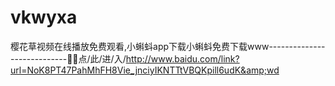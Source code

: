 # vkwyxa
樱花草视频在线播放免费观看,小蝌蚪app下载小蝌蚪免费下载www----------------------------🐘🐘点/此/进/入/http://www.baidu.com/link?url=NoK8PT47PahMhFH8Vie_jnciyIKNTTtVBQKpill6udK&amp;wd
